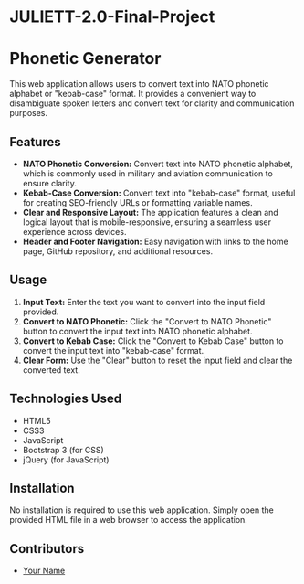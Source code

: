 # JULIETT-2.0-Final-Project


# Phonetic Generator

This web application allows users to convert text into NATO phonetic alphabet or "kebab-case" format. It provides a convenient way to disambiguate spoken letters and convert text for clarity and communication purposes.

## Features

- **NATO Phonetic Conversion:** Convert text into NATO phonetic alphabet, which is commonly used in military and aviation communication to ensure clarity.
- **Kebab-Case Conversion:** Convert text into "kebab-case" format, useful for creating SEO-friendly URLs or formatting variable names.
- **Clear and Responsive Layout:** The application features a clean and logical layout that is mobile-responsive, ensuring a seamless user experience across devices.
- **Header and Footer Navigation:** Easy navigation with links to the home page, GitHub repository, and additional resources.

## Usage

1. **Input Text:** Enter the text you want to convert into the input field provided.
2. **Convert to NATO Phonetic:** Click the "Convert to NATO Phonetic" button to convert the input text into NATO phonetic alphabet.
3. **Convert to Kebab Case:** Click the "Convert to Kebab Case" button to convert the input text into "kebab-case" format.
4. **Clear Form:** Use the "Clear" button to reset the input field and clear the converted text.

## Technologies Used

- HTML5
- CSS3
- JavaScript
- Bootstrap 3 (for CSS)
- jQuery (for JavaScript)

## Installation

No installation is required to use this web application. Simply open the provided HTML file in a web browser to access the application.

## Contributors

- [Your Name](https://github.com/aalluhaybi1)





